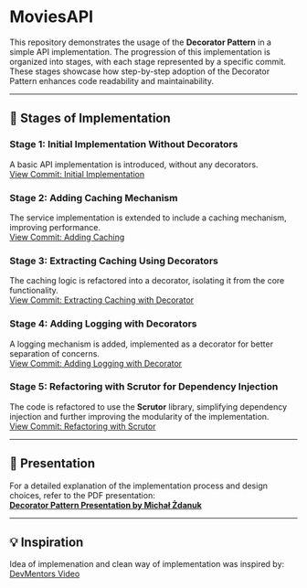 # MoviesAPI

This repository demonstrates the usage of the **Decorator Pattern** in a simple API implementation. The progression of this implementation is organized into stages, with each stage represented by a specific commit. These stages showcase how step-by-step adoption of the Decorator Pattern enhances code readability and maintainability.

---

## 🚀 Stages of Implementation

### **Stage 1: Initial Implementation Without Decorators**  
A basic API implementation is introduced, without any decorators.  
[View Commit: Initial Implementation](https://github.com/MichalZdanuk/MoviesAPI/commit/51ff876ddc35a62db2e550e521fea77b8f49379c)

### **Stage 2: Adding Caching Mechanism**  
The service implementation is extended to include a caching mechanism, improving performance.  
[View Commit: Adding Caching](https://github.com/MichalZdanuk/MoviesAPI/commit/5199fb31a3da9bbbf315e552f8f1f87ca55d04fd)

### **Stage 3: Extracting Caching Using Decorators**  
The caching logic is refactored into a decorator, isolating it from the core functionality.  
[View Commit: Extracting Caching with Decorator](https://github.com/MichalZdanuk/MoviesAPI/commit/748e34a073eccf2565c73ee68a1593f3ef51cd29)

### **Stage 4: Adding Logging with Decorators**  
A logging mechanism is added, implemented as a decorator for better separation of concerns.  
[View Commit: Adding Logging with Decorator](https://github.com/MichalZdanuk/MoviesAPI/commit/8d7e51a192ecfc3259d7608304d8874fb77ba0fe)

### **Stage 5: Refactoring with Scrutor for Dependency Injection**  
The code is refactored to use the **Scrutor** library, simplifying dependency injection and further improving the modularity of the implementation.  
[View Commit: Refactoring with Scrutor](https://github.com/MichalZdanuk/MoviesAPI/commit/22e09f61416031bc8422ac9559faa0b0ba83906d)

---

## 📑 Presentation

For a detailed explanation of the implementation process and design choices, refer to the PDF presentation:  
[**Decorator Pattern Presentation by Michał Żdanuk**](https://github.com/MichalZdanuk/MoviesAPI/blob/master/dekorator_Micha%C5%82_%C5%BBdanuk.pdf)

---

## 💡 Inspiration

Idea of implemenation and clean way of implementation was inspired by:
[DevMentors Video](https://www.youtube.com/watch?v=7szQgVWyoPc&ab_channel=DevMentors)
